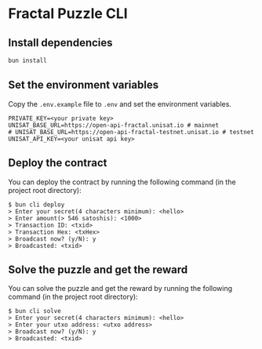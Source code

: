 # Fractal Puzzle CLI

## Install dependencies

```bash
bun install
```

## Set the environment variables

Copy the `.env.example` file to `.env` and set the environment variables.

```
PRIVATE_KEY=<your private key>
UNISAT_BASE_URL=https://open-api-fractal.unisat.io # mainnet
# UNISAT_BASE_URL=https://open-api-fractal-testnet.unisat.io # testnet
UNISAT_API_KEY=<your unisat api key>
```

## Deploy the contract

You can deploy the contract by running the following command (in the project root directory):

```console
$ bun cli deploy
> Enter your secret(4 characters minimum): <hello>
> Enter amount(> 546 satoshis): <1000>
> Transaction ID: <txid>
> Transaction Hex: <txHex>
> Broadcast now? (y/N): y
> Broadcasted: <txid>
```

## Solve the puzzle and get the reward

You can solve the puzzle and get the reward by running the following command (in the project root directory):

```console
$ bun cli solve
> Enter your secret(4 characters minimum): <hello>
> Enter your utxo address: <utxo address>
> Broadcast now? (y/N): y
> Broadcasted: <txid>
```
